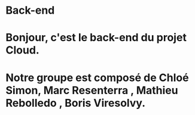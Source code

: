 # Back-end
# Bonjour, c'est le back-end du projet Cloud.
# Notre groupe est composé de Chloé Simon, Marc Resenterra	, Mathieu Rebolledo	, Boris Viresolvy. 
